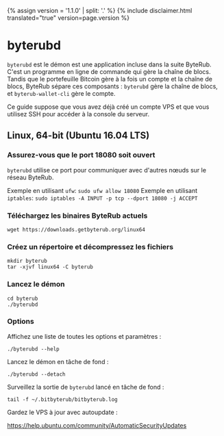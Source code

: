 {% assign version = '1.1.0' | split: '.' %}
{% include disclaimer.html translated="true" version=page.version %}
# byterubd

`byterubd` est le démon est une application incluse dans la suite ByteRub. C'est un programme en ligne de commande qui gère la chaîne de blocs. Tandis que le portefeuille Bitcoin gère à la fois un compte et la chaîne de blocs, ByteRub sépare ces composants : `byterubd` gère la chaîne de blocs, et `byterub-wallet-cli` gère le compte.

Ce guide suppose que vous avez déjà créé un compte VPS et que vous utilisez SSH pour accéder à la console du serveur.

## Linux, 64-bit (Ubuntu 16.04 LTS)

### Assurez-vous que le port 18080 soit ouvert
`byterubd` utilise ce port pour communiquer avec d'autres nœuds sur le réseau ByteRub.

Exemple en utilisant `ufw`: `sudo ufw allow 18080`
Exemple en utilisant `iptables`: `sudo iptables -A INPUT -p tcp --dport 18080 -j ACCEPT`

### Téléchargez les binaires ByteRub actuels

    wget https://downloads.getbyterub.org/linux64

### Créez un répertoire et décompressez les fichiers

    mkdir byterub
    tar -xjvf linux64 -C byterub

### Lancez le démon

    cd byterub
    ./byterubd

### Options

Affichez une liste de toutes les options et paramètres :

    ./byterubd --help

Lancez le démon en tâche de fond :

    ./byterubd --detach

Surveillez la sortie de `byterubd` lancé en tâche de fond :

    tail -f ~/.bitbyterub/bitbyterub.log

Gardez le VPS à jour avec autoupdate :

https://help.ubuntu.com/community/AutomaticSecurityUpdates


